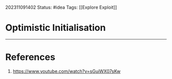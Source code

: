 202311091402
Status: #idea
Tags: [[Explore Exploit]]

# Optimistic Initialisation


---
# References

1. https://www.youtube.com/watch?v=sGuiWX07sKw